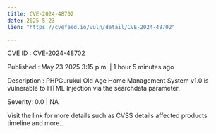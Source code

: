 ```yaml
---
title: CVE-2024-48702
date: 2025-5-23
lien: "https://cvefeed.io/vuln/detail/CVE-2024-48702"

---
```


CVE ID : CVE-2024-48702

Published :  May 23
2025
3:15 p.m. | 1 hour
5 minutes ago

Description : PHPGurukul Old Age Home Management System v1.0 is vulnerable to HTML Injection via the searchdata parameter.

Severity: 0.0 | NA

Visit the link for more details
such as CVSS details
affected products
timeline
and more...
